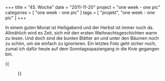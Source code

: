 +++
title = "45. Woche"
date = "2011-11-20"
project = "one week - one pic"
categories = [ "one week - one pic" ]
tags = [ "projekt", "one week - one pic" ]
+++

In einem guten Monat ist Heiligabend und der Herbst ist immer noch da. Allmählich wird es Zeit, sich mit den ersten Weihnachtsgeschichten warm zu lesen. Und doch sind die bunten Blätter an und unter den Bäumen noch zu schön, um sie einfach zu ignorieren. Ein letztes Foto geht sicher noch, zumal ich dafür heute auf dem Sonntagsspaziergang in die Knie gegangen bin.

{{<figure src="/images/1week1pic/20111120-1649-009.jpg" title="Blätterleuchten">}}
